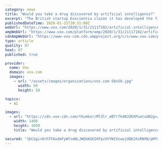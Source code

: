 ```yaml
---
category: news
title: "Would you take a drug discovered by artificial intelligence?"
excerpt: "The British startup Exscientia claims it has developed the first medication created using artificial intelligence that will be clinically tested on humans. The medication, which is meant to treat ..."
publishedDateTime: 2020-01-31T20:31:00Z
webUrl: "https://www.vox.com/2020/1/31/21117102/artificial-intelligence-drug-discovery-exscientia"
ampWebUrl: "https://www.vox.com/platform/amp/2020/1/31/21117102/artificial-intelligence-drug-discovery-exscientia"
cdnAmpWebUrl: "https://www-vox-com.cdn.ampproject.org/c/s/www.vox.com/platform/amp/2020/1/31/21117102/artificial-intelligence-drug-discovery-exscientia"
type: article
quality: 87
heat: 87
published: true

provider:
  name: Vox
  domain: vox.com
  images:
    - url: "/assets/images/organizations/vox.com-50x50.jpg"
      width: 50
      height: 50

topics:
  - AI

images:
  - url: "https://cdn.vox-cdn.com/thumbor/Ml3lr_eBTr7k4NJZKXPuatuUN2g=/0x0:3629x2419/1400x1050/filters:focal(1525x920:2105x1500):no_upscale()/cdn.vox-cdn.com/uploads/chorus_image/image/66228929/GettyImages_464555598.0.jpg"
    width: 1400
    height: 1050
    title: "Would you take a drug discovered by artificial intelligence?"

secured: "1bCGgi+DrhTFAxdmFyWTsmNLJWQkKGKIHfpzVVYWIXzwojUQK2XzRNXN/pMYxSn7SQ/bYxwMbM9PG+OuTdXJ97V0eEN/lhIf9wyNnZGpcP//JhyHa7MVdZByfgh3LxUsrJJVxSOQHro4He2PiuXykCLNQ+VH6u/0sMqJVOICNg9GnsXtUrk0BZMoaTv0l6Hu7sOii0a97DluWQ/PwB7UldrKtvNGXfr5EmK4ihX9KOxQSWa2MBtEZZQoBYrQKXE3WNGZeLS5auzEuTej81v+gKVBHJVVaYCyNzHJ/smLIAlArEXRoopat0CyEf5PHSOS;lYJoWGJTybYc1h5DkC1qnw=="
---
```


